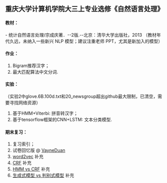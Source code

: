 ## 重庆大学计算机学院大三上专业选修《自然语言处理》

#### 教材：
 \- 统计自然语言处理/宗成庆著．--2版.--北京：清华大学出版社，2013
 （教材年代久远，未纳入一些新兴 NLP 模型；建议注重老师 PPT，尤其是新加入的模型）

#### 作业：
 1. Bigram推荐汉字；
 2. 最大匹配算法中文分词.

#### 实验：
（实验2中glove.6B.100d.txt和20_newsgroup超出github最大限制，已清空，需要寻找网络资源）
 1. 基于HMM+Viterbi: 拼音转汉字；
 2. 基于tensorflow框架的CNN+LSTM: 文本分类模型.

#### 期末复习：
 1. 复习索引；
 2. 试卷回忆版 @ [VayneDuan](https://github.com/VayneDuan/cqu-cs-learning-materials/tree/main/自然语言处理)
 3. [word2vec](https://blog.csdn.net/vincent_duan/article/details/117967110) 补充
 4. [CRF](https://blog.csdn.net/algorithmPro/article/details/103790338) 补充
 5. [HMM vs CRF](https://blog.csdn.net/sinat_28015305/article/details/109355671) 补充
 6. [生成式模型 vs 判别式模型](https://blog.csdn.net/zhangt766/article/details/125318087) 补充
